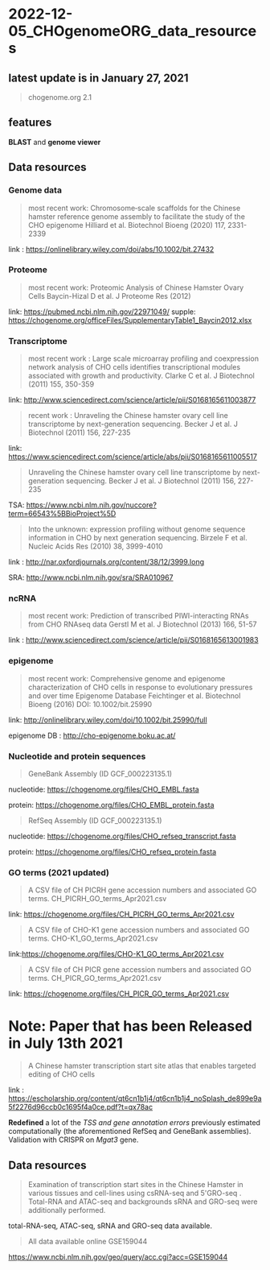 # 2022-12-05_CHOgenomeORG_data_resources
## latest update is in January 27, 2021 

> chogenome.org 2.1

## features

**BLAST** and **genome viewer**

## Data resources

### Genome data 
> most recent work: Chromosome‐scale scaffolds for the Chinese hamster reference genome assembly to facilitate the study of the CHO epigenome 	Hilliard et al. Biotechnol Bioeng (2020) 117, 2331-2339

link : https://onlinelibrary.wiley.com/doi/abs/10.1002/bit.27432

### Proteome
> most recent work: Proteomic Analysis of Chinese Hamster Ovary Cells 	Baycin-Hizal D et al. J Proteome Res (2012)

link: https://pubmed.ncbi.nlm.nih.gov/22971049/
supple: https://chogenome.org/officeFiles/SupplementaryTable1_Baycin2012.xlsx

###  Transcriptome
> most recent work : Large scale microarray profiling and coexpression network analysis of CHO cells identifies transcriptional modules associated with growth and productivity. 	Clarke C et al. J Biotechnol (2011) 155, 350-359

link: http://www.sciencedirect.com/science/article/pii/S0168165611003877

> recent work : Unraveling the Chinese hamster ovary cell line transcriptome by next-generation sequencing. 	Becker J et al. J Biotechnol (2011) 156, 227-235

link: https://www.sciencedirect.com/science/article/abs/pii/S0168165611005517

> Unraveling the Chinese hamster ovary cell line transcriptome by next-generation sequencing. 	Becker J et al. J Biotechnol (2011) 156, 227-235

TSA: https://www.ncbi.nlm.nih.gov/nuccore?term=66543%5BBioProject%5D

> Into the unknown: expression profiling without genome sequence information in CHO by next generation sequencing. 	Birzele F et al.  Nucleic Acids Res (2010) 38, 3999-4010

link : http://nar.oxfordjournals.org/content/38/12/3999.long

SRA: http://www.ncbi.nlm.nih.gov/sra/SRA010967

### ncRNA

> most recent work: Prediction of transcribed PIWI-interacting RNAs from CHO RNAseq data 	Gerstl M et al. J Biotechnol (2013) 166, 51-57

link : http://www.sciencedirect.com/science/article/pii/S0168165613001983

### epigenome

> most recent work: Comprehensive genome and epigenome characterization of CHO cells in response to evolutionary pressures and over time 	Epigenome Database Feichtinger et al. Biotechnol Bioeng (2016) DOI: 10.1002/bit.25990

link: http://onlinelibrary.wiley.com/doi/10.1002/bit.25990/full

epigenome DB : http://cho-epigenome.boku.ac.at/

### Nucleotide and protein sequences

> GeneBank Assembly (ID GCF_000223135.1)

nucleotide: https://chogenome.org/files/CHO_EMBL.fasta

protein: https://chogenome.org/files/CHO_EMBL_protein.fasta

> RefSeq Assembly (ID GCF_000223135.1)

nucleotide: https://chogenome.org/files/CHO_refseq_transcript.fasta

protein: https://chogenome.org/files/CHO_refseq_protein.fasta

### GO terms (2021 updated)

> A CSV file of CH PICRH gene accession numbers and associated GO terms. 	CH_PICRH_GO_terms_Apr2021.csv 	

link: https://chogenome.org/files/CH_PICRH_GO_terms_Apr2021.csv

> A CSV file of CHO-K1 gene accession numbers and associated GO terms. 	CHO-K1_GO_terms_Apr2021.csv 	

link:https://chogenome.org/files/CHO-K1_GO_terms_Apr2021.csv

> A CSV file of CH PICR gene accession numbers and associated GO terms. 	CH_PICR_GO_terms_Apr2021.csv 	

link: https://chogenome.org/files/CH_PICR_GO_terms_Apr2021.csv

# Note: Paper that has been Released in July 13th 2021 
> A Chinese hamster transcription start site atlas that enables targeted editing of CHO cells

link : https://escholarship.org/content/qt6cn1b1j4/qt6cn1b1j4_noSplash_de899e9a5f2276d96ccb0c1695f4a0ce.pdf?t=qx78ac

**Redefined** a lot of the *TSS and gene annotation errors* previously estimated computationally (the aforementioned RefSeq and GeneBank assemblies). Validation with CRISPR on *Mgat3* gene.

## Data resources

> Examination of transcription start sites in the Chinese Hamster in various tissues and cell-lines using csRNA-seq and 5'GRO-seq . Total-RNA and ATAC-seq and backgrounds sRNA and GRO-seq were additionally performed.

total-RNA-seq, ATAC-seq, sRNA and GRO-seq data available.

> All data available online GSE159044

https://www.ncbi.nlm.nih.gov/geo/query/acc.cgi?acc=GSE159044

